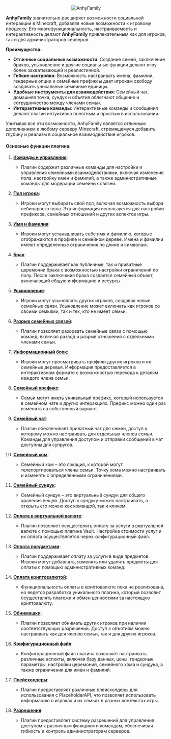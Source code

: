<div align="center">
    <img src="assets/logo_maxy.png" alt="AnhyFamily">
</div>

**AnhyFamily** значительно расширяет возможности социальной интеракции в Minecraft, добавляя новые возможности к игровому процессу. Его многофункциональность, настраиваемость и интерактивность делают **AnhyFamily** привлекательным как для игроков, так и для администраторов серверов.

**Преимущества:**

- **Отличные социальные возможности**: Создание семей, заключение браков, усыновление и другие социальные функции делают игру более захватывающей и реалистичной.
- **Гибкие настройки**: Возможность настраивать имена, фамилии, гендерные опции и семейные префиксы дает игрокам свободу создавать уникальные семейные единицы.
- **Удобные инструменты для взаимодействия**: Семейный чат, домашняя точка, сундук и объятия облегчают общение и сотрудничество между членами семьи.
- **Интерактивные команды**: Интерактивные команды и сообщения делают плагин интуитивно понятным и простым в использовании.

Учитывая все эти возможности, AnhyFamily является отличным дополнением к любому серверу Minecraft, стремящемуся добавить глубину и реализм в социальное взаимодействие игроков.

#### Основные функции плагина:

1. **[Команды и управление](commands.md)**:
    - Плагин содержит различные команды для настройки и управления семейными взаимодействиями, включая изменение пола, настройку имен и фамилий, а также административные команды для модерации семейных связей.

2. **[Пол игрока](gender.md)**:
    - Игроки могут выбирать свой пол, включая возможность выбора небинарного пола. Эта информация используется для настройки префиксов, семейных отношений и других аспектов игры.

3. **[Имя и фамилия](names.md)**:
    - Игроки могут устанавливать себе имя и фамилию, которые отображаются в профиле и семейном дереве. Имена и фамилии имеют определенные ограничения по длине и символам.

4. **[Брак](marry.md)**:
    - Плагин поддерживает как публичные, так и приватные церемонии брака с возможностью настройки ограничений по полу. После заключения брака создается семейный объект, включающий общую информацию и ресурсы.

5. **[Усыновление](adopt.md)**:
    - Игроки могут усыновлять других игроков, создавая новые семейные связи. Усыновление может включать как игроков со своими семьями, так и тех, кто не имеет семьи.

6. **[Разрыв семейных связей](separate.md)**:
    - Плагин позволяет разорвать семейные связи с помощью команд, включая развод и разрыв отношений с отдельными членами семьи.

7. **[Информационный блок](info.md)**:
    - Игроки могут просматривать профили других игроков и их семейные деревья. Информация предоставляется в интерактивном формате с возможностью перехода к деталям каждого члена семьи.

8. **[Семейный префикс](prefix.md)**:
    - Семьи могут иметь уникальный префикс, который используется в семейном чате и других интеракциях. Префикс можно один раз изменить на собственный вариант.

9. **[Семейный чат](chat.md)**:
    - Плагин обеспечивает приватный чат для семей, доступ к которому можно настраивать для отдельных членов семьи. Команды для управления доступом и отправки сообщений в чат доступны для супругов.

10. **[Семейный хом](home.md)**:
    - Семейный хом – это локация, к которой могут телепортироваться члены семьи. Точку хома можно настраивать и изменять с определенными ограничениями.

11. **[Семейный сундук](chest.md)**:
    - Семейный сундук – это виртуальный сундук для общего хранения вещей. Доступ к сундуку можно настраивать, а открыть его можно как командой, так и кликом.

12. **[Оплата в виртуальной валюте](vault.md)**:
    - Плагин позволяет осуществлять оплату за услуги в виртуальной валюте с помощью плагина Vault. Настройка стоимости услуг и их оплата осуществляется через конфигурационный файл.

13. **[Оплата предметами](items.md)**:
    - Плагин поддерживает оплату за услуги в виде предметов. Игроки могут добавлять, изменять или удалять предметы для оплаты с помощью административных команд.

14. **[Оплата криптовалютой](crypto.md)**:
    - Функциональность оплаты в криптовалюте пока не реализована, но ведется разработка уникального плагина, который позволит осуществлять платежи и обмен ценностями за настоящую криптовалюту.

15. **[Обнимашки](hugs.md)**:
    - Плагин позволяет обнимать других игроков при наличии соответствующих разрешений. Доступ к объятиям можно настраивать как для членов семьи, так и для других игроков.

16. **[Конфигурационный файл](config.md)**:
    - Конфигурационный файл плагина позволяет настраивать различные аспекты, включая базу данных, цены, гендерные параметры, настройки церемоний, семейного хома и сундука, а также ограничения для имен и фамилий.

17. **[Плейсхолдеры](placeholders.md)**:
    - Плагин предоставляет различные плейсхолдеры для использования с PlaceholderAPI, что позволяет использовать информацию о игроках и их семьях в разных контекстах игры.

18. **[Разрешения](permissions.md)**:
    - Плагин предоставляет систему разрешений для управления доступом к различным функциям и командам, обеспечивая гибкость и контроль администраторам серверов.